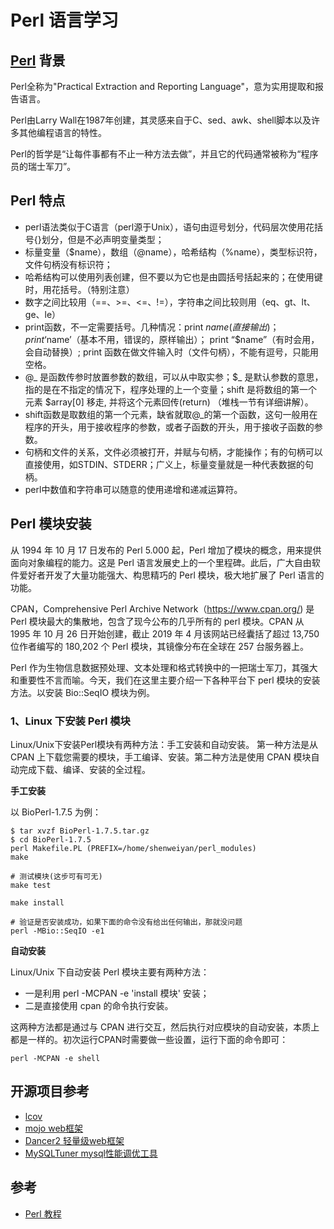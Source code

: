 # Perl 语言学习

## [Perl](https://github.com/Perl/perl5) 背景

Perl全称为"Practical Extraction and Reporting Language"，意为实用提取和报告语言。

Perl由Larry Wall在1987年创建，其灵感来自于C、sed、awk、shell脚本以及许多其他编程语言的特性。

Perl的哲学是“让每件事都有不止一种方法去做”，并且它的代码通常被称为“程序员的瑞士军刀”。

## Perl 特点

- perl语法类似于C语言（perl源于Unix），语句由逗号划分，代码层次使用花括号{}划分，但是不必声明变量类型；
- 标量变量（$name），数组（@name），哈希结构（%name），类型标识符，文件句柄没有标识符；
- 哈希结构可以使用列表创建，但不要以为它也是由圆括号括起来的；在使用键时，用花括号。（特别注意）
- 数字之间比较用（==、>=、<=、!=），字符串之间比较则用（eq、gt、lt、ge、le）
- print函数，不一定需要括号。几种情况：print $name(直接输出) ；print ‘$name’（基本不用，错误的，原样输出）；          print “$name”（有时会用，会自动替换）; print 函数在做文件输入时（文件句柄），不能有逗号，只能用空格。
- @_ 是函数传参时放置参数的数组，可以从中取实参；$_ 是默认参数的意思，指的是在不指定的情况下，程序处理的上一个变量；shift 是将数组的第一个元素 $array[0] 移走, 并将这个元素回传(return) （堆栈一节有详细讲解）。
- shift函数是取数组的第一个元素，缺省就取@_的第一个函数，这句一般用在程序的开头，用于接收程序的参数，或者子函数的开头，用于接收子函数的参数。
- 句柄和文件的关系，文件必须被打开，并赋与句柄，才能操作；有的句柄可以直接使用，如STDIN、STDERR；广义上，标量变量就是一种代表数据的句柄。
- perl中数值和字符串可以随意的使用递增和递减运算符。

## Perl 模块安装

从 1994 年 10 月 17 日发布的 Perl 5.000 起，Perl 增加了模块的概念，用来提供面向对象编程的能力。这是 Perl 语言发展史上的一个里程碑。此后，广大自由软件爱好者开发了大量功能强大、构思精巧的 Perl 模块，极大地扩展了 Perl 语言的功能。

CPAN，Comprehensive Perl Archive Network（https://www.cpan.org/) 是 Perl 模块最大的集散地，包含了现今公布的几乎所有的 perl 模块。CPAN 从 1995 年 10 月 26 日开始创建，截止 2019 年 4 月该网站已经囊括了超过 13,750 位作者编写的 180,202 个 Perl 模块，其镜像分布在全球在 257 台服务器上。

Perl 作为生物信息数据预处理、文本处理和格式转换中的一把瑞士军刀，其强大和重要性不言而喻。今天，我们在这里主要介绍一下各种平台下 perl 模块的安装方法。以安装 Bio::SeqIO 模块为例。

### 1、Linux 下安装 Perl 模块

Linux/Unix下安装Perl模块有两种方法：手工安装和自动安装。
第一种方法是从 CPAN 上下载您需要的模块，手工编译、安装。第二种方法是使用 CPAN 模块自动完成下载、编译、安装的全过程。

**手工安装**

以 BioPerl-1.7.5 为例：

```
$ tar xvzf BioPerl-1.7.5.tar.gz
$ cd BioPerl-1.7.5
perl Makefile.PL (PREFIX=/home/shenweiyan/perl_modules)
make

# 测试模块(这步可有可无)
make test

make install

# 验证是否安装成功，如果下面的命令没有给出任何输出，那就没问题
perl -MBio::SeqIO -e1
```

**自动安装**

Linux/Unix 下自动安装 Perl 模块主要有两种方法：

- 一是利用 perl -MCPAN -e 'install 模块' 安装；
- 二是直接使用 cpan 的命令执行安装。

这两种方法都是通过与 CPAN 进行交互，然后执行对应模块的自动安装，本质上都是一样的。初次运行CPAN时需要做一些设置，运行下面的命令即可：

```
perl -MCPAN -e shell
```

## 开源项目参考

- [lcov](https://github.com/linux-test-project/lcov)
- [mojo web框架](https://github.com/mojolicious/mojo)
- [Dancer2 轻量级web框架](https://github.com/PerlDancer/Dancer2)
- [MySQLTuner mysql性能调优工具](https://github.com/major/MySQLTuner-perl)

## 参考

- [Perl 教程](https://www.runoob.com/perl/perl-tutorial.html)
